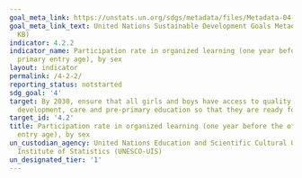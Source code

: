 ```yaml
---
goal_meta_link: https://unstats.un.org/sdgs/metadata/files/Metadata-04-02-02.pdf
goal_meta_link_text: United Nations Sustainable Development Goals Metadata (PDF 224
  KB)
indicator: 4.2.2
indicator_name: Participation rate in organized learning (one year before the official
  primary entry age), by sex
layout: indicator
permalink: /4-2-2/
reporting_status: notstarted
sdg_goal: '4'
target: By 2030, ensure that all girls and boys have access to quality early childhood
  development, care and pre-primary education so that they are ready for primary education
target_id: '4.2'
title: Participation rate in organized learning (one year before the official primary
  entry age), by sex
un_custodian_agency: United Nations Education and Scientific Cultural Organisation
  Institute of Statistics (UNESCO-UIS)
un_designated_tier: '1'
---
```

